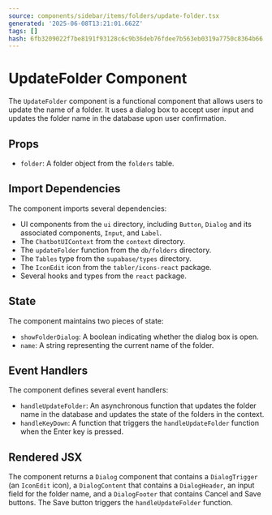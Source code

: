 ```yaml
---
source: components/sidebar/items/folders/update-folder.tsx
generated: '2025-06-08T13:21:01.662Z'
tags: []
hash: 6fb3209022f7be8191f93128c6c9b36deb76fdee7b563eb0319a7750c8364b66
---
```

# UpdateFolder Component

The `UpdateFolder` component is a functional component that allows users to update the name of a folder. It uses a dialog box to accept user input and updates the folder name in the database upon user confirmation.

## Props

- `folder`: A folder object from the `folders` table.

## Import Dependencies

The component imports several dependencies:

- UI components from the `ui` directory, including `Button`, `Dialog` and its associated components, `Input`, and `Label`.
- The `ChatbotUIContext` from the `context` directory.
- The `updateFolder` function from the `db/folders` directory.
- The `Tables` type from the `supabase/types` directory.
- The `IconEdit` icon from the `tabler/icons-react` package.
- Several hooks and types from the `react` package.

## State

The component maintains two pieces of state:

- `showFolderDialog`: A boolean indicating whether the dialog box is open.
- `name`: A string representing the current name of the folder.

## Event Handlers

The component defines several event handlers:

- `handleUpdateFolder`: An asynchronous function that updates the folder name in the database and updates the state of the folders in the context.
- `handleKeyDown`: A function that triggers the `handleUpdateFolder` function when the Enter key is pressed.

## Rendered JSX

The component returns a `Dialog` component that contains a `DialogTrigger` (an `IconEdit` icon), a `DialogContent` that contains a `DialogHeader`, an input field for the folder name, and a `DialogFooter` that contains Cancel and Save buttons. The Save button triggers the `handleUpdateFolder` function.

